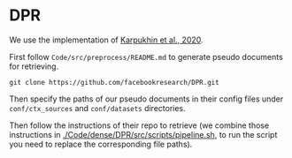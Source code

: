 # DPR

We use the implementation of [Karpukhin et al., 2020](https://github.com/facebookresearch/DPR). 

First follow `Code/src/preprocess/README.md` to generate pseudo documents for retrieving.

```
git clone https://github.com/facebookresearch/DPR.git
```

Then specify the paths of our pseudo documents in their config files under `conf/ctx_sources` and `conf/datasets` directories.

Then follow the instructions of their repo to retrieve (we combine those instructions in [./Code/dense/DPR/src/scripts/pipeline.sh](https://github.com/nju-websoft/ACORDAR-2/tree/main/Code/denseDPR/src/scripts/pipeline.sh), to run the script you need to replace the corresponding file paths).
